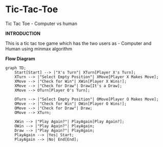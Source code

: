 # Tic-Tac-Toe
Tic Tac Toe - Computer vs human

**INTRODUCTION**

This is a tic tac toe game which has the two users as - Computer and Human using minmax algorithm

**Flow Diagram**

```mermaid
graph TD;
    Start[Start] --> |"X's Turn"| XTurn[Player X's Turn];
    XTurn --> |"Select Empty Position"| XMove[Player X Makes Move];
    XMove --> |"Check for Win"| XWin[Player X Wins!];
    XMove --> |"Check for Draw"| Draw[It's a Draw];
    XMove --> OTurn[Player O's Turn];
    
    OTurn --> |"Select Empty Position"| OMove[Player O Makes Move];
    OMove --> |"Check for Win"| OWin[Player O Wins!];
    OMove --> |"Check for Draw"| Draw;
    OMove --> XTurn;

    XWin --> |"Play Again?"| PlayAgain[Play Again?];
    OWin --> |"Play Again?"| PlayAgain;
    Draw --> |"Play Again?"| PlayAgain;
    PlayAgain --> |Yes| Start;
    PlayAgain --> |No| End[End];


```
